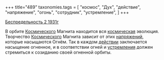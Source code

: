 +++
title="489"
taxonomies.tags = [
 "космос",
 "Дух",
 "действие",
 "напряжение",
 "огонь",
 "сотрудник",
 "устремление",
]
+++

[Беспредельность 2 1931г](/agni/1931)

В орбите [Космического](/tags/космос) Магнита находится вся [космическая](/tags/космос) эволюция. Творчество [Космического](/tags/космос) Магнита зависит от этих [напряжений](/tags/напряжение), которые насыщаются Огнём. Так в каждом [действии](/tags/действие) заключается насыщение огненное, и в соответствии огней и [устремления](/tags/Дух) должен стремиться к созиданию своей огненной орбиты.   

